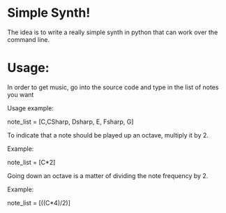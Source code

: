 Simple Synth!
=================

The idea is to write a really simple synth in python that can work over the command line.

Usage:
================

In order to get music, go into the source code and type in the list of notes you want

Usage example: 

note_list = [C,CSharp, Dsharp, E, Fsharp, G]

To indicate that a note should be played up an octave, multiply it by 2.

Example:

note_list = [C*2]

Going down an octave is a matter of dividing the note frequency by 2.

Example: 

note_list = [((C*4)/2)]



